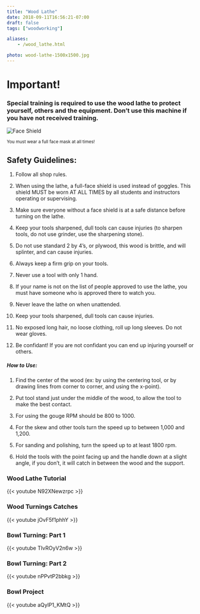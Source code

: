 ```yaml
---
title: "Wood Lathe"
date: 2018-09-11T16:56:21-07:00
draft: false
tags: ["woodworking"]

aliases:
    - /wood_lathe.html

photo: wood-lathe-1500x1500.jpg
---
```





# <strong> Important! </strong>
### <strong class="text-danger">Special training is required to use the wood lathe to protect yourself, others and the equipment. Don’t use this machine if you have not received training.</strong>
<div class="pb-3 pt-3">
    <img style="max-width:200px; max-height:200px;" src="/img/face-shield-1500x1500.jpg" alt="Face Shield">
</div>
<p><small>You must wear a full face mask at all times!</small></p>

## Safety Guidelines:
1. Follow all shop rules.

2. When using the lathe, a full-face shield is used instead of goggles. This        shield MUST be worn AT ALL TIMES by all students and instructors operating or supervising.

3. Make sure everyone without a face shield is at a safe distance before turning    on the lathe.

4. Keep your tools sharpened, dull tools can cause injuries (to sharpen tools, do   not use grinder, use the sharpening stone).

5. Do not use standard 2 by 4’s, or plywood, this wood is brittle, and will         splinter, and can cause injuries.

6. Always keep a firm grip on your tools.

7. Never use a tool with only 1 hand.

8. If your name is not on the list of people approved to use the lathe, you must    have someone who is approved there to watch you.

9. Never leave the lathe on when unattended.

10. Keep your tools sharpened, dull tools can cause injuries.

11. No exposed long hair, no loose clothing, roll up long sleeves. Do not wear gloves.

12. Be confidant! If you are not confidant you can end up injuring yourself or      others.


##### How to Use:
1. Find the center of the wood (ex: by using the centering tool, or by drawing      lines from corner to corner, and using the x-point).

2. Put tool stand just under the middle of the wood, to allow the tool to make      the best contact.

3. For using the gouge RPM should be 800 to 1000.

4. For the skew and other tools turn the speed up to between 1,000 and 1,200.

5. For sanding and polishing, turn the speed up to at least 1800 rpm.

6. Hold the     tools with the point facing up and the handle down at a slight angle, if you      don’t, it will catch in between the wood and the support.




### Wood Lathe Tutorial
{{< youtube N92XNewzrpc >}}



### Wood Turnings Catches
{{< youtube jOvF5f1phhY >}}



### Bowl Turning: Part 1
{{< youtube TIvROyV2n6w >}}



### Bowl Turning: Part 2
{{< youtube nPPvtP2bbkg >}}



### Bowl Project
{{< youtube aQylP1_KMtQ >}}

